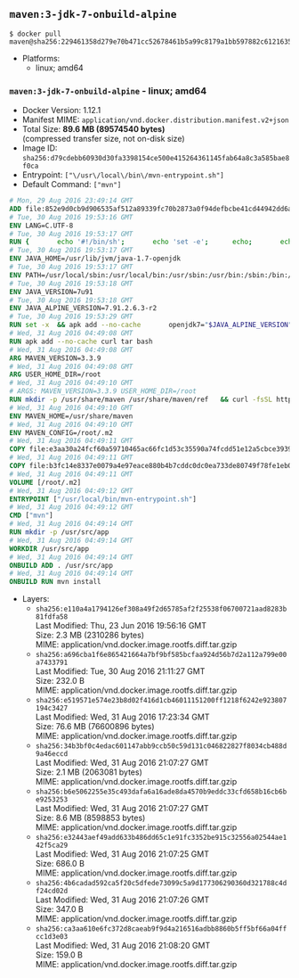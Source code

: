 ## `maven:3-jdk-7-onbuild-alpine`

```console
$ docker pull maven@sha256:229461358d279e70b471cc52678461b5a99c8179a1bb597882c6121635e5637a
```

-	Platforms:
	-	linux; amd64

### `maven:3-jdk-7-onbuild-alpine` - linux; amd64

-	Docker Version: 1.12.1
-	Manifest MIME: `application/vnd.docker.distribution.manifest.v2+json`
-	Total Size: **89.6 MB (89574540 bytes)**  
	(compressed transfer size, not on-disk size)
-	Image ID: `sha256:d79cdebb60930d30fa3398154ce500e415264361145fab64a8c3a585bae8f0ca`
-	Entrypoint: `["\/usr\/local\/bin\/mvn-entrypoint.sh"]`
-	Default Command: `["mvn"]`

```dockerfile
# Mon, 29 Aug 2016 23:49:14 GMT
ADD file:852e9d0cb9d906535af512a89339fc70b2873a0f94defbcbe41cd44942dd6ac8 in / 
# Tue, 30 Aug 2016 19:53:16 GMT
ENV LANG=C.UTF-8
# Tue, 30 Aug 2016 19:53:17 GMT
RUN { 		echo '#!/bin/sh'; 		echo 'set -e'; 		echo; 		echo 'dirname "$(dirname "$(readlink -f "$(which javac || which java)")")"'; 	} > /usr/local/bin/docker-java-home 	&& chmod +x /usr/local/bin/docker-java-home
# Tue, 30 Aug 2016 19:53:17 GMT
ENV JAVA_HOME=/usr/lib/jvm/java-1.7-openjdk
# Tue, 30 Aug 2016 19:53:17 GMT
ENV PATH=/usr/local/sbin:/usr/local/bin:/usr/sbin:/usr/bin:/sbin:/bin:/usr/lib/jvm/java-1.7-openjdk/jre/bin:/usr/lib/jvm/java-1.7-openjdk/bin
# Tue, 30 Aug 2016 19:53:18 GMT
ENV JAVA_VERSION=7u91
# Tue, 30 Aug 2016 19:53:18 GMT
ENV JAVA_ALPINE_VERSION=7.91.2.6.3-r2
# Tue, 30 Aug 2016 19:53:29 GMT
RUN set -x 	&& apk add --no-cache 		openjdk7="$JAVA_ALPINE_VERSION" 	&& [ "$JAVA_HOME" = "$(docker-java-home)" ]
# Wed, 31 Aug 2016 04:49:08 GMT
RUN apk add --no-cache curl tar bash
# Wed, 31 Aug 2016 04:49:08 GMT
ARG MAVEN_VERSION=3.3.9
# Wed, 31 Aug 2016 04:49:08 GMT
ARG USER_HOME_DIR=/root
# Wed, 31 Aug 2016 04:49:10 GMT
# ARGS: MAVEN_VERSION=3.3.9 USER_HOME_DIR=/root
RUN mkdir -p /usr/share/maven /usr/share/maven/ref   && curl -fsSL http://apache.osuosl.org/maven/maven-3/$MAVEN_VERSION/binaries/apache-maven-$MAVEN_VERSION-bin.tar.gz     | tar -xzC /usr/share/maven --strip-components=1   && ln -s /usr/share/maven/bin/mvn /usr/bin/mvn
# Wed, 31 Aug 2016 04:49:10 GMT
ENV MAVEN_HOME=/usr/share/maven
# Wed, 31 Aug 2016 04:49:10 GMT
ENV MAVEN_CONFIG=/root/.m2
# Wed, 31 Aug 2016 04:49:11 GMT
COPY file:e3aa30a24fcf60a59710465ac66fc1d53c35590a74fcdd51e12a5cbce393904b in /usr/local/bin/mvn-entrypoint.sh 
# Wed, 31 Aug 2016 04:49:11 GMT
COPY file:b3fc14e8337e0079a4e97eace880b4b7cddc0dc0ea733de80749f78fe1eb089a in /usr/share/maven/ref/ 
# Wed, 31 Aug 2016 04:49:11 GMT
VOLUME [/root/.m2]
# Wed, 31 Aug 2016 04:49:12 GMT
ENTRYPOINT ["/usr/local/bin/mvn-entrypoint.sh"]
# Wed, 31 Aug 2016 04:49:12 GMT
CMD ["mvn"]
# Wed, 31 Aug 2016 04:49:14 GMT
RUN mkdir -p /usr/src/app
# Wed, 31 Aug 2016 04:49:14 GMT
WORKDIR /usr/src/app
# Wed, 31 Aug 2016 04:49:14 GMT
ONBUILD ADD . /usr/src/app
# Wed, 31 Aug 2016 04:49:14 GMT
ONBUILD RUN mvn install
```

-	Layers:
	-	`sha256:e110a4a1794126ef308a49f2d65785af2f25538f06700721aad8283b81fdfa58`  
		Last Modified: Thu, 23 Jun 2016 19:56:16 GMT  
		Size: 2.3 MB (2310286 bytes)  
		MIME: application/vnd.docker.image.rootfs.diff.tar.gzip
	-	`sha256:a696cba1f6e865421664a7bf9bf585bcfaa924d56b7d2a112a799e00a7433791`  
		Last Modified: Tue, 30 Aug 2016 21:11:27 GMT  
		Size: 232.0 B  
		MIME: application/vnd.docker.image.rootfs.diff.tar.gzip
	-	`sha256:e519571e574e23b8d02f416d1cb46011151200ff1218f6242e923807194c3427`  
		Last Modified: Wed, 31 Aug 2016 17:23:34 GMT  
		Size: 76.6 MB (76600896 bytes)  
		MIME: application/vnd.docker.image.rootfs.diff.tar.gzip
	-	`sha256:34b3bf0c4edac601147abb9ccb50c59d131c046822827f8034cb488d9a46eccd`  
		Last Modified: Wed, 31 Aug 2016 21:07:27 GMT  
		Size: 2.1 MB (2063081 bytes)  
		MIME: application/vnd.docker.image.rootfs.diff.tar.gzip
	-	`sha256:b6e5062255e35c493dafa6a16ade8da4570b9eddc33cfd658b16cb6be9253253`  
		Last Modified: Wed, 31 Aug 2016 21:07:27 GMT  
		Size: 8.6 MB (8598853 bytes)  
		MIME: application/vnd.docker.image.rootfs.diff.tar.gzip
	-	`sha256:e32443aef49add633b486dd65c1e91fc3352be915c32556a02544ae142f5ca29`  
		Last Modified: Wed, 31 Aug 2016 21:07:25 GMT  
		Size: 686.0 B  
		MIME: application/vnd.docker.image.rootfs.diff.tar.gzip
	-	`sha256:4b6cadad592ca5f20c5dfede73099c5a9d177306290360d321788c4df24cd02d`  
		Last Modified: Wed, 31 Aug 2016 21:07:26 GMT  
		Size: 347.0 B  
		MIME: application/vnd.docker.image.rootfs.diff.tar.gzip
	-	`sha256:ca3aa610e6fc372d8caeab9f9d4a216516adbb8860b5ff5bf66a04ffcc1d3e03`  
		Last Modified: Wed, 31 Aug 2016 21:08:20 GMT  
		Size: 159.0 B  
		MIME: application/vnd.docker.image.rootfs.diff.tar.gzip
